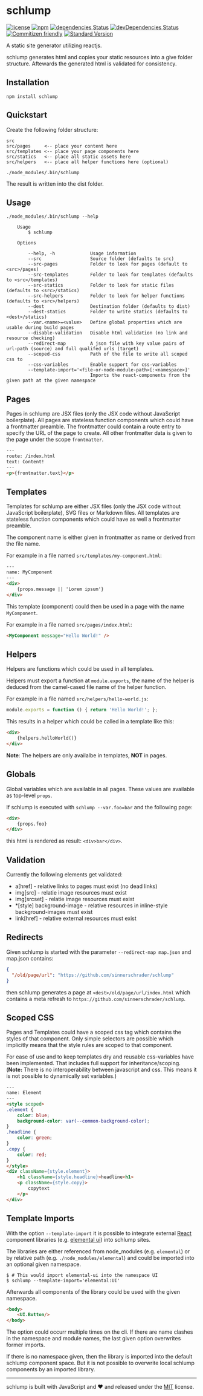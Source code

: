 # schlump

[![license](https://img.shields.io/github/license/sinnerschrader/schlump.svg)](https://github.com/sinnerschrader/schlump/blob/master/LICENSE)
[![npm](https://img.shields.io/npm/v/schlump.svg)](https://www.npmjs.com/package/schlump)
[![dependencies Status](https://david-dm.org/sinnerschrader/schlump/status.svg)](https://david-dm.org/sinnerschrader/schlump)
[![devDependencies Status](https://david-dm.org/sinnerschrader/schlump/dev-status.svg)](https://david-dm.org/sinnerschrader/schlump?type=dev)
[![Commitizen friendly](https://img.shields.io/badge/commitizen-friendly-brightgreen.svg)](http://commitizen.github.io/cz-cli/)
[![Standard Version](https://img.shields.io/badge/release-standard%20version-brightgreen.svg)](https://github.com/conventional-changelog/standard-version)

A static site generator utilizing reactjs.

schlump generates html and copies your static resources into a give folder structure. Aftewards the generated html
is validated for consistency.

## Installation

```shell
npm install schlump
```

## Quickstart

Create the following folder structure:

    src
    src/pages     <-- place your content here
    src/templates <-- place your page components here
    src/statics   <-- place all static assets here
    src/helpers   <-- place all helper functions here (optional)

```shell
./node_modules/.bin/schlump
```

The result is written into the dist folder.

## Usage

```shell
./node_modules/.bin/schlump --help

    Usage
        $ schlump

    Options

        --help, -h             Usage information
        --src                  Source folder (defaults to src)
        --src-pages            Folder to look for pages (default to <src>/pages)
        --src-templates        Folder to look for templates (defaults to <src>/templates)
        --src-statics          Folder to look for static files (defaults to <src>/statics)
        --src-helpers          Folder to look for helper functions (defaults to <src>/helpers)
        --dest                 Destination folder (defaults to dist)
        --dest-statics         Folder to write statics (defaults to <dest>/statics)
        --var.<name>=<value>   Define global properties which are usable during build pages
        --disable-validation   Disable html validation (no link and resource checking)
        --redirect-map         A json file with key value pairs of url-path (source) and full qualifed urls (target)
        --scoped-css           Path of the file to write all scoped css to
        --css-variables        Enable support for css-variables
        --template-import='<file-or-node-module-path>[:<namespace>]'
                               Imports the react-components from the given path at the given namespace

```

## Pages

Pages in schlump are JSX files (only the JSX code without JavaScript boilerplate).
All pages are stateless function components which could have a frontmatter preamble.
The frontmatter could contain a route entry to specify the URL of the page to create.
All other frontmatter data is given to the page under the scope `frontmatter`.

```html
---
route: /index.html
text: Content!
---
<p>{frontmatter.text}</p>
```

## Templates

Templates for schlump are either JSX files (only the JSX code without JavaScript boilerplate), SVG files or Markdown files.
All templates are stateless function components which could have as well a frontmatter preamble.

The component name is either given in frontmatter as name or derived from the file name.

For example in a file named `src/templates/my-component.html`:

```html
---
name: MyComponent
---
<div>
    {props.message || 'Lorem ipsum'}
</div>
```

This template (component) could then be used in a page with the name `MyComponent`.

For example in a file named `src/pages/index.html`:

```html
<MyComponent message="Hello World!" />
```

## Helpers

Helpers are functions which could be used in all templates.

Helpers must export a function at `module.exports`, the name of the helper is deduced from the camel-cased file
name of the helper function.

For example in a file named `src/helpers/hello-world.js`:

```js
module.exports = function () { return 'Hello World!'; };
```

This results in a helper which could be called in a template like this:

```html
<div>
    {helpers.helloWorld()}
</div>
```

**Note**: The helpers are only availalbe in templates, **NOT** in pages.

## Globals

Global variables which are available in all pages. These values are available as top-level `props`.

If schlump is executed with `schlump --var.foo=bar` and the following page:

```html
<div>
    {props.foo}
</div>
```

this html is rendered as result: `<div>bar</div>`.

## Validation

Currently the following elements get validated:

* a[href] - relative links to pages must exist (no dead links)
* img[src] - relatie image resources must exist
* img[srcset] - relatie image resources must exist
* *[style] background-image - relative resources in inline-style background-images must exist
* link[href] - relative external resources must exist

## Redirects

Given schlump is started with the parameter `--redirect-map map.json` and map.json contains:

```json
{
  "/old/page/url": "https://github.com/sinnerschrader/schlump"
}
```

then schlump generates a page at `<dest>/old/page/url/index.html` which contains a meta refresh
to `https://github.com/sinnerschrader/schlump`.

## Scoped CSS

Pages and Templates could have a scoped css tag which contains the styles of that component.
Only simple selectors are possible which implicitly means that the style rules are scoped to that component.

For ease of use and to keep templates dry and reusable css-variables have been implemented.
That includes full support for inheritance/scoping. (__Note:__ There is no interoperability between javascript and css.
This means it is not possible to dynamically set variables.)

```html
---
name: Element
---
<style scoped>
.element {
    color: blue;
    background-color: var(--common-background-color);
}
.headline {
    color: green;
}
.copy {
    color: red;
}
</style>
<div className={style.element}>
    <h1 className={style.headline}>headline<h1>
    <p className={style.copy}>
        copytext
    </p>
</div>
```

## Template Imports

With the option `--template-import` it is possible to integrate external [React](https://reactjs.com) component
libraries (e.g. [elemental ui](http://elemental-ui.com/)) into schlump sites.

The libraries are either referenced from node_modules (e.g. `elemental`) or by relative path
(e.g. `./node_modules/elemental`) and could be imported into an optional given namespace.

```shell
$ # This would import elemental-ui into the namespace UI
$ schlump --template-import='elemental:UI'
```

Afterwards all components of the library could be used with the given namespace.

```html
<body>
    <UI.Button/>
</body>
```

The option could occurr multiple times on the cli. If there are name clashes in the namespace and module names, the
last given option overwrites former imports.

If there is no namespace given, then the library is imported into the default schlump component space. But it is not
possible to overwrite local schlump components by an imported library.

---
schlump is built with JavaScript and :heart: and released under the
[MIT](./LICENSE) license.
